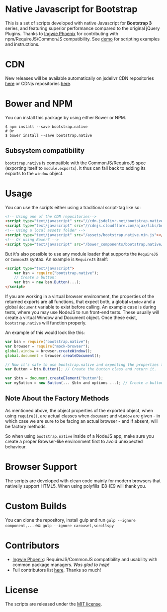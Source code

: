 # Native Javascript for Bootstrap
This is a set of scripts developed with native Javascript for <strong>Bootstrap 3</strong> series, and featuring superior performance compared to the original jQuery Plugins. Thanks to [Ingwie Phoenix](https://github.com/IngwiePhoenix) for contributing with npm/RequireJS/CommonJS compatibility.
See <a href="http://thednp.github.io/bootstrap.native/">demo</a> for scripting examples and instructions.

# CDN
New releases will be available automatically on jsdelivr CDN repositories <a href="http://www.jsdelivr.com/#!bootstrap.native">here</a> or CDNjs repositories <a href="https://cdnjs.com/libraries/bootstrap.native">here</a>.

# Bower and NPM
You can install this package by using either Bower or NPM.

    $ npm install --save bootstrap.native
    # Or
    $ bower install --save bootstrap.native

## Subsystem compatibility
`bootstrap.native` is compatible with the CommonJS/RequireJS spec (exporting itself to `module.exports`). It thus can fall back to adding its exports to the `window` object.

# Usage
You can use the scripts either using a traditional script-tag like so:

```html
<!-- Using one of the CDN repositories-->
<script type="text/javascript" src="//cdn.jsdelivr.net/bootstrap.native/0.9.6/bootstrap-native.min.js"></script>
<script type="text/javascript" src="//cdnjs.cloudflare.com/ajax/libs/bootstrap.native/1.0.2/bootstrap-native.min.js"></script>
<!-- Using a local assets folder -->
<script type="text/javascript" src="/assets/bootstrap.native.min.js"></script>
<!-- Or using Bower? -->
<script type="text/javascript" src="/bower_components/bootstrap.native/dist/bootstrap-native.min.js"></script>
```

But it's also possible to use any module loader that supports the `RequireJS` or `CommonJS` syntax. An example is `RequireJS` itself:

```html
<script type="text/javascript">
    var bsn = require("bootstrap.native");
    // Create a button:
    var btn = new bsn.Button(...);
</script>
```

If you are working in a virtual browser environment, the properties of the returned exports are all functions, that expect both, a global `window` and a global `document` variable to exist before calling. An example case is during tests, where you may use NodeJS to run front-end tests. These usually will create a virtual Window and Document object. Once these exist, `bootstrap.native` will function properly.

An example of this would look like this:

```javascript
var bsn = require("bootstrap.native");
var browser = require("mock-browser");
global.window = browser.createWindow();
global.document = browser.createDocument();

// Now it's safe to use bootstrap.native and expecting the properties to be the actual component classes.
var Button = btn.Button(); // Create the button class and return it.

var $btn = document.createElement("button");
var myButton = new Button(... $btn and options ...); // Create a button and do a test.
```

## Note About the Factory Methods
As mentioned above, the object properties of the exported object, when using `require()`, are actual classes when `document` and `window` are given - in which case we are sure to be facing an actual browser - and if absent, will be factory methods.

So when using `bootstrap.native` inside of a NodeJS app, make sure you create a proper Browser-like environment first to avoid unexpected behaviour.

# Browser Support
The scripts are developed with clean code mainly for modern browsers that nativelly support HTML5. When using polyfills IE8-IE9 will thank you.

# Custom Builds
You can clone the repository, install gulp and run `gulp --ignore component,...` ex: `gulp --ignore carousel,scrollspy`

# Contributors
- [Ingwie Phoenix](https://github.com/IngwiePhoenix): RequireJS/CommonJS compatibility and usability with common package managers. _Was glad to help!_
- Full contributors list [here](https://github.com/thednp/bootstrap.native/graphs/contributors). Thanks so much!

# License
The scripts are released under the [MIT license](https://github.com/thednp/bootstrap.native/blob/master/LICENSE).
